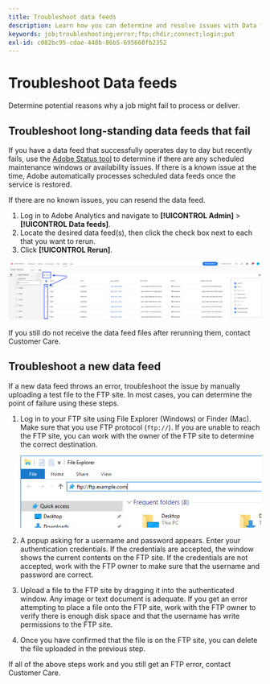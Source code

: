 ```yaml
---
title: Troubleshoot data feeds
description: Learn how you can determine and resolve issues with Data feeds.
keywords: job;troubleshooting;error;ftp;chdir;connect;login;put
exl-id: c082bc95-cdae-448b-86b5-695660fb2352
---
```

# Troubleshoot Data feeds

Determine potential reasons why a job might fail to process or deliver.

## Troubleshoot long-standing data feeds that fail

If you have a data feed that successfully operates day to day but recently fails, use the [Adobe Status tool](https://status.adobe.com/en/experience_cloud) to determine if there are any scheduled maintenance windows or availability issues. If there is a known issue at the time, Adobe automatically processes scheduled data feeds once the service is restored.

If there are no known issues, you can resend the data feed.

1. Log in to Adobe Analytics and navigate to **[!UICONTROL Admin]** > **[!UICONTROL Data feeds]**.
2. Locate the desired data feed(s), then click the check box next to each that you want to rerun.
3. Click **[!UICONTROL Rerun]**.

![Rerun](assets/rerun.png)

If you still do not receive the data feed files after rerunning them, contact Customer Care.

## Troubleshoot a new data feed

If a new data feed throws an error, troubleshoot the issue by manually uploading a test file to the FTP site. In most cases, you can determine the point of failure using these steps.

1. Log in to your FTP site using File Explorer (Windows) or Finder (Mac). Make sure that you use FTP protocol (`ftp://`). If you are unable to reach the FTP site, you can work with the owner of the FTP site to determine the correct destination.
  
   ![File Explorer](assets/file_explorer.png)

2. A popup asking for a username and password appears. Enter your authentication credentials. If the credentials are accepted, the window shows the current contents on the FTP site. If the credentials are not accepted, work with the FTP owner to make sure that the username and password are correct.
3. Upload a file to the FTP site by dragging it into the authenticated window. Any image or text document is adequate. If you get an error attempting to place a file onto the FTP site, work with the FTP owner to verify there is enough disk space and that the username has write permissions to the FTP site.
4. Once you have confirmed that the file is on the FTP site, you can delete the file uploaded in the previous step.

If all of the above steps work and you still get an FTP error, contact Customer Care.
